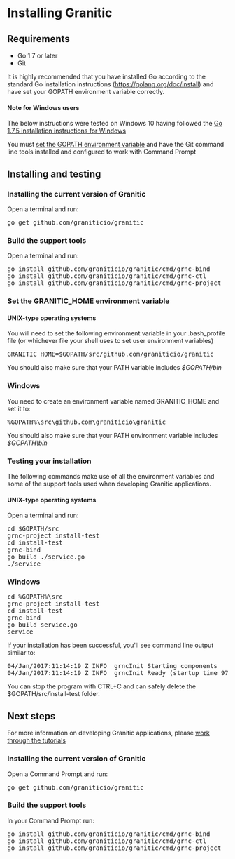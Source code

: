 # Installing Granitic

## Requirements

 * Go 1.7 or later
 * Git
 
 It is highly recommended that you have installed Go according to the standard Go installation instructions 
 (https://golang.org/doc/install) and have set your GOPATH environment variable correctly.
 
#### Note for Windows users
 
 The below instructions were tested on Windows 10 having followed the [Go 1.7.5 installation instructions for Windows](https://golang.org/doc/install?download=go1.7.5.windows-amd64.msi)
 
 You must [set the GOPATH environment variable](https://golang.org/doc/code.html#GOPATH) and have the Git command line tools installed and configured to work with Command Prompt
 
## Installing and testing

### Installing the current version of Granitic

Open a terminal and run:

<pre>
go get github.com/graniticio/granitic
</pre>
 
### Build the support tools

Open a terminal and run:

<pre>
go install github.com/graniticio/granitic/cmd/grnc-bind
go install github.com/graniticio/granitic/cmd/grnc-ctl
go install github.com/graniticio/granitic/cmd/grnc-project
</pre>
 
### Set the GRANITIC_HOME environment variable

#### UNIX-type operating systems

You will need to set the following environment variable in your .bash_profile file (or whichever file your shell uses to
set user environment variables)

<pre>GRANITIC_HOME=$GOPATH/src/github.com/graniticio/granitic</pre>

You should also make sure that your PATH variable includes _$GOPATH/bin_

### Windows

You need to create an environment variable named GRANITIC_HOME and set it to:

<pre>
%GOPATH%\src\github.com\graniticio\granitic
</pre>

You should also make sure that your PATH environment variable includes _$GOPATH\bin_
 
### Testing your installation

The following commands make use of all the environment variables and some of the support tools used when developing 
Granitic applications.
 
#### UNIX-type operating systems 
 
Open a terminal and run:

<pre>
cd $GOPATH/src
grnc-project install-test
cd install-test
grnc-bind
go build ./service.go
./service
</pre>

### Windows

<pre>
cd %GOPATH%\src
grnc-project install-test
cd install-test
grnc-bind
go build service.go
service
</pre>


If your installation has been successful, you'll see command line output similar to:

<pre>
04/Jan/2017:11:14:19 Z INFO  grncInit Starting components
04/Jan/2017:11:14:19 Z INFO  grncInit Ready (startup time 970.09µs)
</pre>

You can stop the program with CTRL+C and can safely delete the $GOPATH/src/install-test folder.

## Next steps

For more information on developing Granitic applications, please [work through the tutorials](https://github.com/graniticio/granitic/tree/master/doc/tutorial)



### Installing the current version of Granitic

Open a Command Prompt and run:

<pre>
go get github.com/graniticio/granitic
</pre>

### Build the support tools

In your Command Prompt run:

<pre>
go install github.com/graniticio/granitic/cmd/grnc-bind
go install github.com/graniticio/granitic/cmd/grnc-ctl
go install github.com/graniticio/granitic/cmd/grnc-project
</pre>
